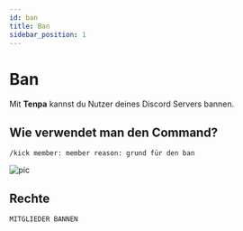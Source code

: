 ```yaml
---
id: ban
title: Ban
sidebar_position: 1
---
```


# Ban
Mit **Tenpa** kannst du Nutzer deines Discord Servers bannen.

## Wie verwendet man den Command?
`/kick member: member reason: grund für den ban`

![pic](/img/moderation_ban.gif)

## Rechte
`MITGLIEDER BANNEN`


